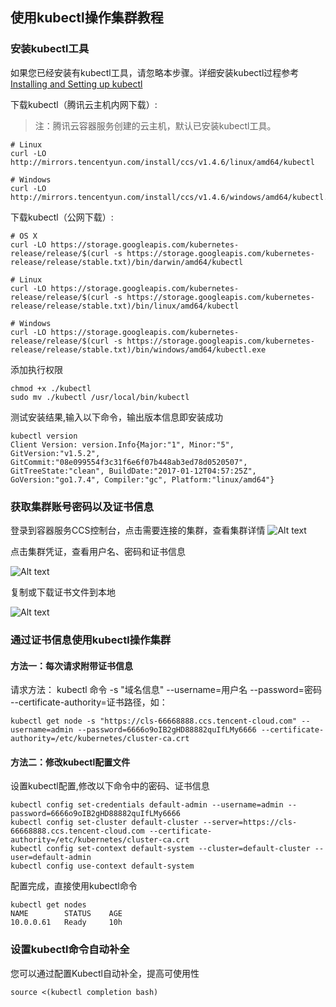 ## 使用kubectl操作集群教程
### 安装kubectl工具

如果您已经安装有kubectl工具，请忽略本步骤。详细安装kubectl过程参考[Installing and Setting up kubectl](https://kubernetes.io/docs/user-guide/prereqs/)

下载kubectl（腾讯云主机内网下载）:
>注：腾讯云容器服务创建的云主机，默认已安装kubectl工具。
```shell
# Linux
curl -LO http://mirrors.tencentyun.com/install/ccs/v1.4.6/linux/amd64/kubectl 

# Windows
curl -LO http://mirrors.tencentyun.com/install/ccs/v1.4.6/windows/amd64/kubectl.exe
```
下载kubectl（公网下载）:
```shell
# OS X
curl -LO https://storage.googleapis.com/kubernetes-release/release/$(curl -s https://storage.googleapis.com/kubernetes-release/release/stable.txt)/bin/darwin/amd64/kubectl

# Linux
curl -LO https://storage.googleapis.com/kubernetes-release/release/$(curl -s https://storage.googleapis.com/kubernetes-release/release/stable.txt)/bin/linux/amd64/kubectl

# Windows
curl -LO https://storage.googleapis.com/kubernetes-release/release/$(curl -s https://storage.googleapis.com/kubernetes-release/release/stable.txt)/bin/windows/amd64/kubectl.exe
```

添加执行权限
```shell
chmod +x ./kubectl
sudo mv ./kubectl /usr/local/bin/kubectl
```
测试安装结果,输入以下命令，输出版本信息即安装成功
```shell
kubectl version
Client Version: version.Info{Major:"1", Minor:"5", GitVersion:"v1.5.2", GitCommit:"08e099554f3c31f6e6f07b448ab3ed78d0520507", GitTreeState:"clean", BuildDate:"2017-01-12T04:57:25Z", GoVersion:"go1.7.4", Compiler:"gc", Platform:"linux/amd64"}
```

### 获取集群账号密码以及证书信息
登录到容器服务CCS控制台，点击需要连接的集群，查看集群详情
![Alt text](https://mc.qcloudimg.com/static/img/b99b529c6e30983db14e6ec81605be27/Image+012.png)

点击集群凭证，查看用户名、密码和证书信息

![Alt text](https://mc.qcloudimg.com/static/img/1aac831641ccfc0b3becd0b38e2a9634/Image+014.png)

复制或下载证书文件到本地

![Alt text](https://mc.qcloudimg.com/static/img/0b74fedbf69a1ce31d8fcd0f3baff7e5/Image+015.png)

### 通过证书信息使用kubectl操作集群
#### 方法一：每次请求附带证书信息
请求方法：
kubectl 命令 -s "域名信息" --username=用户名 --password=密码 --certificate-authority=证书路径，如：
```shell
kubectl get node -s "https://cls-66668888.ccs.tencent-cloud.com" --username=admin --password=6666o9oIB2gHD88882quIfLMy6666 --certificate-authority=/etc/kubernetes/cluster-ca.crt
```

#### 方法二：修改kubectl配置文件  

设置kubectl配置,修改以下命令中的密码、证书信息
```shell
kubectl config set-credentials default-admin --username=admin --password=6666o9oIB2gHD88882quIfLMy6666
kubectl config set-cluster default-cluster --server=https://cls-66668888.ccs.tencent-cloud.com --certificate-authority=/etc/kubernetes/cluster-ca.crt
kubectl config set-context default-system --cluster=default-cluster --user=default-admin
kubectl config use-context default-system

```
配置完成，直接使用kubectl命令
```shell
kubectl get nodes
NAME        STATUS    AGE
10.0.0.61   Ready     10h
```

### 设置kubectl命令自动补全
您可以通过配置Kubectl自动补全，提高可使用性
```shell
source <(kubectl completion bash)
```